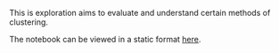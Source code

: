 This is exploration aims to evaluate and understand certain methods of clustering.

The notebook can be viewed in a static format [here](https://ksureshprojects.github.io/Clustering.html).
